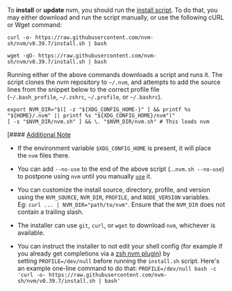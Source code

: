 To **install** or **update** nvm, you should run the [install script](https://github.com/nvm-sh/nvm/blob/v0.39.7/install.sh). To do that, you may either download and run the script manually, or use the following cURL or Wget command:

```shell
curl -o- https://raw.githubusercontent.com/nvm-sh/nvm/v0.39.7/install.sh | bash
```

```shell
wget -qO- https://raw.githubusercontent.com/nvm-sh/nvm/v0.39.7/install.sh | bash
```

Running either of the above commands downloads a script and runs it. The script clones the nvm repository to `~/.nvm`, and attempts to add the source lines from the snippet below to the correct profile file (`~/.bash_profile`, `~/.zshrc`, `~/.profile`, or `~/.bashrc`).

```shell
export NVM_DIR="$([ -z "${XDG_CONFIG_HOME-}" ] && printf %s "${HOME}/.nvm" || printf %s "${XDG_CONFIG_HOME}/nvm")"
[ -s "$NVM_DIR/nvm.sh" ] && \. "$NVM_DIR/nvm.sh" # This loads nvm
```

[#### [Additional Note](https://github.com/nvm-sh/nvm?tab=readme-ov-file#additional-notes)

- If the environment variable `$XDG_CONFIG_HOME` is present, it will place the `nvm` files there.
    
- You can add `--no-use` to the end of the above script (...`nvm.sh --no-use`) to postpone using `nvm` until you manually [`use`](https://github.com/nvm-sh/nvm?tab=readme-ov-file#usage) it.
    
- You can customize the install source, directory, profile, and version using the `NVM_SOURCE`, `NVM_DIR`, `PROFILE`, and `NODE_VERSION` variables. Eg: `curl ... | NVM_DIR="path/to/nvm"`. Ensure that the `NVM_DIR` does not contain a trailing slash.
    
- The installer can use `git`, `curl`, or `wget` to download `nvm`, whichever is available.
    
- You can instruct the installer to not edit your shell config (for example if you already get completions via a [zsh nvm plugin](https://github.com/ohmyzsh/ohmyzsh/tree/master/plugins/nvm)) by setting `PROFILE=/dev/null` before running the `install.sh` script. Here's an example one-line command to do that: `PROFILE=/dev/null bash -c 'curl -o- https://raw.githubusercontent.com/nvm-sh/nvm/v0.39.7/install.sh | bash'`